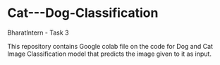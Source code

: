 # Cat---Dog-Classification
BharatIntern - Task 3

This repository contains Google colab file on the code for Dog and Cat Image Classification model that predicts the image given to it as input.
